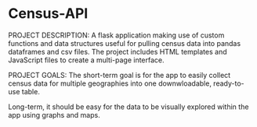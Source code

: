 # Census-API
PROJECT DESCRIPTION:
A flask application making use of custom functions and data structures useful for pulling census data into pandas dataframes and csv files. The project includes HTML templates
and JavaScript files to create a multi-page interface.


PROJECT GOALS:
The short-term goal is for the app to easily collect census data for multiple geographies into one downwloadable, ready-to-use table.

Long-term, it should be easy for the data to be visually explored within the app using graphs and maps.
